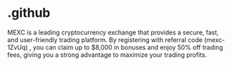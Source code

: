 # .github
MEXC is a leading cryptocurrency exchange that provides a secure, fast, and user-friendly trading platform. By registering with referral code (mexc-1ZvUq) , you can claim up to $8,000 in bonuses and enjoy 50% off trading fees, giving you a strong advantage to maximize your trading profits.
